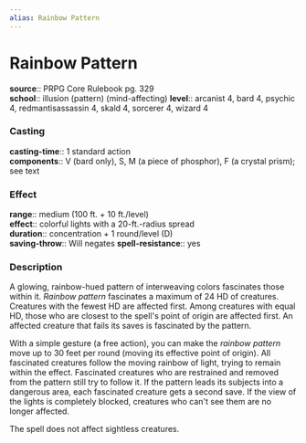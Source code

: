 ```yaml
---
alias: Rainbow Pattern
---
```


# Rainbow Pattern 

**source**:: PRPG Core Rulebook pg. 329  
**school**:: illusion (pattern) (mind-affecting)
**level**:: arcanist 4, bard 4, psychic 4, redmantisassassin 4, skald 4, sorcerer 4, wizard 4

### Casting 

**casting-time**:: 1 standard action  
**components**:: V (bard only), S, M (a piece of phosphor), F (a crystal prism); see text

### Effect 

**range**:: medium (100 ft. + 10 ft./level)  
**effect**:: colorful lights with a 20-ft.-radius spread  
**duration**:: concentration + 1 round/level (D)  
**saving-throw**:: Will negates
**spell-resistance**:: yes

### Description 

A glowing, rainbow-hued pattern of interweaving colors fascinates those within it. *Rainbow pattern* fascinates a maximum of 24 HD of creatures. Creatures with the fewest HD are affected first. Among creatures with equal HD, those who are closest to the spell's point of origin are affected first. An affected creature that fails its saves is fascinated by the pattern.  
  
With a simple gesture (a free action), you can make the *rainbow pattern* move up to 30 feet per round (moving its effective point of origin). All fascinated creatures follow the moving rainbow of light, trying to remain within the effect. Fascinated creatures who are restrained and removed from the pattern still try to follow it. If the pattern leads its subjects into a dangerous area, each fascinated creature gets a second save. If the view of the lights is completely blocked, creatures who can't see them are no longer affected.  
  
The spell does not affect sightless creatures.
